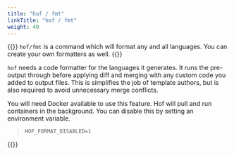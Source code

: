 ```yaml
---
title: "hof / fmt"
linkTitle: "hof / fmt"
weight: 40
---
```


{{<lead>}}
`hof/fmt` is a command which will
format any and all languages.
You can create your own formatters as well.
{{</lead>}}


`hof` needs a code formatter for the languages it generates.
It runs the pre-output through before applying diff and merging
with any custom code you added to output files.
This is simplifies the job of template authors,
but is also required to avoid unnecessary merge conflicts.

You will need Docker available to use this feature.
Hof will pull and run containers in the background.
You can disable this by setting an environment variable.

> `HOF_FORMAT_DISABLED=1`


{{<codePane file="code/cmd-help/fmt" title="$ hof help fmt" lang="text">}}
